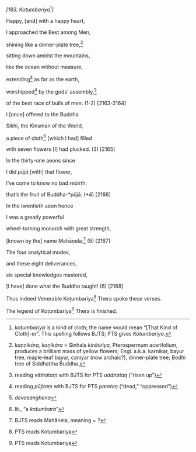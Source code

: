 *\[183. Koṭumbariya*[^1]*\]*

Happy, \[and\] with a happy heart,

I approached the Best among Men,

shining like a dinner-plate tree,[^2]

sitting down amidst the mountains,

like the ocean without measure,

extending[^3] as far as the earth,

worshipped[^4] by the gods’ assembly,[^5]

of the best race of bulls of men. (1-2) \[2163-2164\]

I \[once\] offered to the Buddha

Sikhi, the Kinsman of the World,

a piece of cloth[^6] \[which I had\] filled

with seven flowers \[I\] had plucked. (3) \[2165\]

In the thirty-one aeons since

I did *pūjā* \[with\] that flower,

I’ve come to know no bad rebirth:

that’s the fruit of Buddha-*pūjā. (*4) \[2166\]

In the twentieth aeon hence

I was a greatly powerful

wheel-turning monarch with great strength,

\[known by the\] name Mahāṇela.[^7] (5) \[2167\]

The four analytical modes,

and these eight deliverances,

six special knowledges mastered,

\[I have\] done what the Buddha taught! (6) \[2168\]

Thus indeed Venerable Koṭumbariya[^8] Thera spoke these verses.

The legend of Koṭumbariya[^9] Thera is finished.

[^1]: *koṭumbariya* is a kind of cloth; the name would mean “\[That Kind
    of Cloth\]-er”. This spelling follows BJTS; PTS gives *Kotumbariya.*

[^2]: *kaṇṇikāra, kaṇikāra* = Sinhala *kinihiriya*, Pterospermum
    acerifolium, produces a brilliant mass of yellow flowers; Engl.
    a.k.a. karnikar, bayur tree, maple-leaf bayur, caniyar (now
    archaic?), dinner-plate tree; Bodhi tree of Siddhattha Buddha.

[^3]: reading *vitthataṃ* with BJTS for PTS *uddhataŋ* (“risen up”)

[^4]: reading *pūjitaṃ* with BJTS for PTS *paretaŋ* (“dead,”
    “oppressed”)

[^5]: *devasanghena*

[^6]: lit., “a *koṭumbara*”

[^7]: BJTS reads Mahānela, meaning = ?

[^8]: PTS reads Kotumbariya

[^9]: PTS reads Kotumbariya
